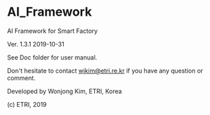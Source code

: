 # AI_Framework

AI Framework for Smart Factory

Ver. 1.3.1 2019-10-31


See Doc folder for user manual.

Don't hesitate to contact wjkim@etri.re.kr if you have any question or comment.

Developed by Wonjong Kim, ETRI, Korea

(c) ETRI, 2019
